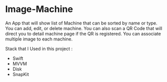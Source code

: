 # Image-Machine

An App that will show list of Machine that can be sorted by name or type.
You can add, edit, or delete machine.
You can also scan a QR Code that will direct you to detail machine page if the QR is registered.
You can associate multiple image to each machine.

Stack that I Used in this project :
- Swift
- MVVM
- Disk
- SnapKit
